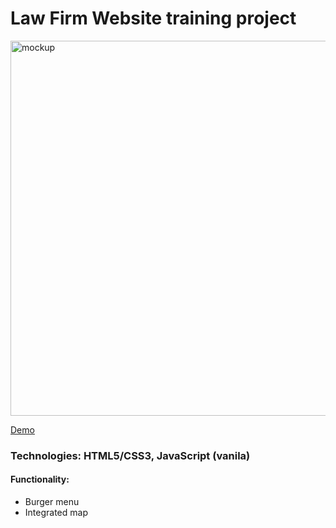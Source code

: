 # Law Firm Website training project

<img src="https://cdn.glitch.global/b796fac7-8be1-47ea-bf80-36d588d7054b/mock1.png?v=1706743587874" alt="mockup" width="600px">

[Demo](https://html-proj-2-darla.glitch.me/)

<h3>Technologies: HTML5/CSS3, JavaScript (vanila)</h3>

<h4>Functionality:</h4>
 <ul> 
  <li> Burger menu</li>
  <li> Integrated map</li>
 </ul>
